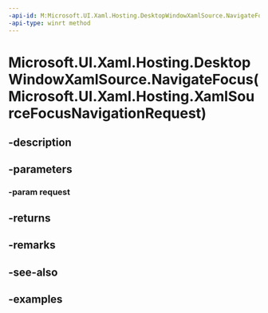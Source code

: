```yaml
---
-api-id: M:Microsoft.UI.Xaml.Hosting.DesktopWindowXamlSource.NavigateFocus(Microsoft.UI.Xaml.Hosting.XamlSourceFocusNavigationRequest)
-api-type: winrt method
---
```


# Microsoft.UI.Xaml.Hosting.DesktopWindowXamlSource.NavigateFocus(Microsoft.UI.Xaml.Hosting.XamlSourceFocusNavigationRequest)

<!--
public Microsoft.UI.Xaml.Hosting.XamlSourceFocusNavigationResult NavigateFocus (Microsoft.UI.Xaml.Hosting.XamlSourceFocusNavigationRequest request);
-->


## -description

## -parameters

### -param request

## -returns

## -remarks

## -see-also

## -examples


